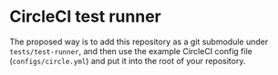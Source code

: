 CircleCI test runner
====================

The proposed way is to add this repository as a git submodule under `tests/test-runner`,
and then use the example CircleCI config file (`configs/circle.yml`) and put it into the
root of your repository.
